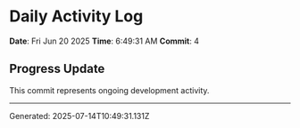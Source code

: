 # Daily Activity Log

**Date**: Fri Jun 20 2025
**Time**: 6:49:31 AM
**Commit**: 4

## Progress Update

This commit represents ongoing development activity.

---
Generated: 2025-07-14T10:49:31.131Z
